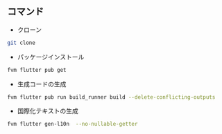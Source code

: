 ## コマンド
- クローン
```sh
git clone 
```
- パッケージインストール
```sh
fvm flutter pub get
```
- 生成コードの生成
```sh
fvm flutter pub run build_runner build --delete-conflicting-outputs
```
- 国際化テキストの生成
```sh
fvm flutter gen-l10n  --no-nullable-getter 
```